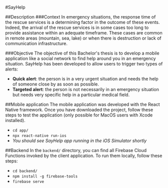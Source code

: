#SayHelp

##Description
###Context
In emergency situations, the response time of the rescue services is a determining factor in the outcome of these events. Indeed, the arrival of the rescue services is in some cases too long to provide assistance within an adequate timeframe. These cases are common in remote areas (mountain, sea, lake) or when there is destruction or lack of communication infrastructure.

###Objective
The objective of this Bachelor's thesis is to develop a mobile application like a social network to find help around you in an emergency situation. SayHelp has been developed to allow users to trigger two types of alerts:

* **Quick alert**: the person is in a very urgent situation and needs the help of someone close by as soon as possible.
* **Targeted alert**: the person is not necessarily in an emergency situation but needs very specific help in a particular medical field.

##Mobile application
The mobile application was developed with the React Native framework. Once you have downloaded the project, follow these steps to test the application (only possible for MacOS users with Xcode installed).

* `cd app/`
* `npx react-native run-ios`
* *You should see SayHelp app running in the iOS Simulator shortly*

##Backend
In the `backend/` directory, you can find all Firebase Cloud Functions invoked by the client application. To run them locally, follow these steps:

* `cd backend/`
* `npm install -g firebase-tools`
* `firebase serve`
